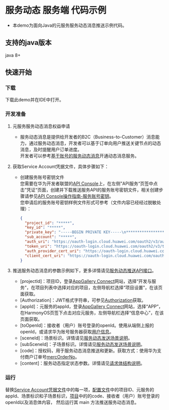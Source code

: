 # 服务动态 服务端 代码示例
- 本demo为面向Java的元服务服务动态消息推送示例代码。
## 支持的java版本
java 8+
## 快速开始
### 下载
下载此demo并在IDE中打开。
### 开发准备
1. 元服务服务动态消息权益申请
   - 服务动态消息是提供给开发者的B2C（Business-to-Customer）消息能力，通过服务动态消息，开发者可以基于订单向用户推送关键节点的动态消息，及时提醒用户订单进度。\
     开发者可以参考[基于账号的服务动态消息](https://developer.huawei.com/consumer/cn/doc/atomic-guides/push-as-timeline)开通动态消息服务。

2. 获取Service Account凭据文件，具体步骤如下：
   - 创建服务账号密钥文件\
     您需要在华为开发者联盟的[API Console](https://developer.huawei.com/consumer/cn/console/overview)上，在左侧”API服务“页签中点击”凭证“页面，创建并下载推送服务API的服务账号密钥文件，相关创建步骤请参见[API Console操作指南-服务账号密钥](https://developer.huawei.com/consumer/cn/doc/start/api-0000001062522591#section3554194116341)。\
     您申请后的服务账号密钥样例文件形式可参考（文件内容已经经过脱敏处理）：
     ~~~json
     {
       "project_id": "*****",
       "key_id": "*****",
       "private_key": "-----BEGIN PRIVATE KEY-----\n**********************************==\n-----END PRIVATE KEY-----\n",
       "sub_account": "*****",
       "auth_uri": "https://oauth-login.cloud.huawei.com/oauth2/v3/authorize",
       "token_uri": "https://oauth-login.cloud.huawei.com/oauth2/v3/token",
       "auth_provider_cert_uri": "https://oauth-login.cloud.huawei.com/oauth2/v3/certs",
       "client_cert_uri": "https://oauth-login.cloud.huawei.com/oauth2/v3/x509?client_id=*****"
     }
     ~~~
3. 推送服务动态消息的参数示例如下，更多详情请见[服务动态推送API接口](https://developer.huawei.com/consumer/cn/doc/harmonyos-references/push-api-service-timeline-send)。
   - [projectId]：项目ID，登录[AppGallery Connect](https://developer.huawei.com/consumer/cn/service/josp/agc/index.html)网站，选择“开发与服务”，在项目列表中选择对应的项目，左侧导航栏选择“项目设置”，在该页面获取。
   - [Authorization]：JWT格式字符串，可参见[Authorization](https://developer.huawei.com/consumer/cn/doc/harmonyos-references/push-scenariozed-api-request-struct#section20573634202313)获取。
   - [appId]：元服务的appId，登录[AppGallery Connect](https://developer.huawei.com/consumer/cn/service/josp/agc/index.html)网站，选择“APP”，在HarmonyOS页签下点击对应元服务，左侧导航栏选择“信息中心”，在该页面获取。
   - [toOpenId]：接收者（用户）账号登录的openId。使用从端侧上报的openId，或请求华为账号服务器获取[用户信息](https://developer.huawei.com/consumer/cn/doc/harmonyos-references/account-api-get-user-info-quicklogin-getid#section2520125725115)。
   - [sceneId]：场景标识。详情请见[服务动态发送场景说明](https://developer.huawei.com/consumer/cn/doc/harmonyos-references/push-api-service-timeline-param#section159496312255)。
   - [subSceneId]：子场景标识。详情请见[服务动态发送场景说明](https://developer.huawei.com/consumer/cn/doc/harmonyos-references/push-api-service-timeline-param#section159496312255)。
   - [code]：授权码，用于服务动态消息推送和更新。获取方式：使用华为支付商户订单号[mercOrderNo](https://developer.huawei.com/consumer/cn/doc/harmonyos-references/payment-prepay#section375413411591)。
   - [content]：服务动态指定状态参数。详情请见[请求体结构说明](https://developer.huawei.com/consumer/cn/doc/harmonyos-references/push-api-service-timeline-send#section16714723163811)。
### 运行
替换[Service Account凭据文件](./src/main/resources/service_account.json)中的每一项，[配置文件](./src/main/resources/config.json)中的项目ID、元服务的appId、场景标识和子场景标识，[项目](./src/main/java/com/huawei/serviceTimeline/TakeawaysExamples.java)中的的code、接收者（用户）账号登录的openId以及消息体内容， 然后运行其 main 方法推送服务动态消息。
